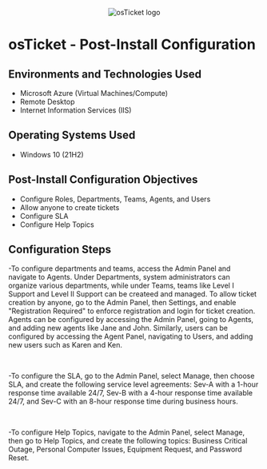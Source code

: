 <p align="center">
<img src="https://i.imgur.com/Clzj7Xs.png" alt="osTicket logo"/>
</p>

<h1>osTicket - Post-Install Configuration</h1>

<h2>Environments and Technologies Used</h2>

- Microsoft Azure (Virtual Machines/Compute)
- Remote Desktop
- Internet Information Services (IIS)

<h2>Operating Systems Used </h2>

- Windows 10</b> (21H2)

<h2>Post-Install Configuration Objectives</h2>

- Configure Roles, Departments, Teams, Agents, and Users
- Allow anyone to create tickets
- Configure SLA
- Configure Help Topics

<h2>Configuration Steps</h2>

<p>
</p>
<p>
-To configure departments and teams, access the Admin Panel and navigate to Agents. Under Departments, system administrators can organize various departments, while under Teams, teams like Level I Support and Level II Support can be createed and managed. To allow ticket creation by anyone, go to the Admin Panel, then Settings, and enable "Registration Required" to enforce registration and login for ticket creation. Agents can be configured by accessing the Admin Panel, going to Agents, and adding new agents like Jane and John. Similarly, users can be configured by accessing the Agent Panel, navigating to Users, and adding new users such as Karen and Ken.</p>
<br />

<p>
</p>
<p>
-To configure the SLA, go to the Admin Panel, select Manage, then choose SLA, and create the following service level agreements: Sev-A with a 1-hour response time available 24/7, Sev-B with a 4-hour response time available 24/7, and Sev-C with an 8-hour response time during business hours.
</p>
<br />

<p>
</p>
<p>
-To configure Help Topics, navigate to the Admin Panel, select Manage, then go to Help Topics, and create the following topics: Business Critical Outage, Personal Computer Issues, Equipment Request, and Password Reset.</p>
<br />
